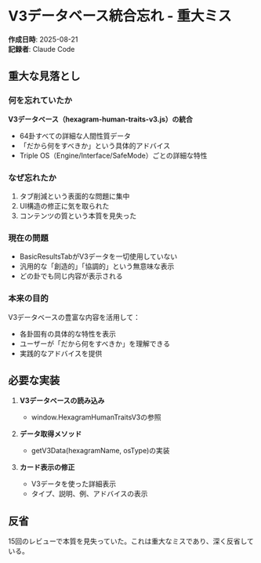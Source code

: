 # V3データベース統合忘れ - 重大ミス

**作成日時**: 2025-08-21  
**記録者**: Claude Code

## 重大な見落とし

### 何を忘れていたか
**V3データベース（hexagram-human-traits-v3.js）の統合**
- 64卦すべての詳細な人間性質データ
- 「だから何をすべきか」という具体的アドバイス
- Triple OS（Engine/Interface/SafeMode）ごとの詳細な特性

### なぜ忘れたか
1. タブ削減という表面的な問題に集中
2. UI構造の修正に気を取られた
3. コンテンツの質という本質を見失った

### 現在の問題
- BasicResultsTabがV3データを一切使用していない
- 汎用的な「創造的」「協調的」という無意味な表示
- どの卦でも同じ内容が表示される

### 本来の目的
V3データベースの豊富な内容を活用して：
- 各卦固有の具体的な特性を表示
- ユーザーが「だから何をすべきか」を理解できる
- 実践的なアドバイスを提供

## 必要な実装

1. **V3データベースの読み込み**
   - window.HexagramHumanTraitsV3の参照

2. **データ取得メソッド**
   - getV3Data(hexagramName, osType)の実装

3. **カード表示の修正**
   - V3データを使った詳細表示
   - タイプ、説明、例、アドバイスの表示

## 反省
15回のレビューで本質を見失っていた。これは重大なミスであり、深く反省している。